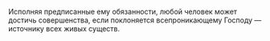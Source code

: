 Исполняя предписанные ему обязанности, любой человек может достичь совершенства, если поклоняется всепроникающему Господу — источнику всех живых существ.